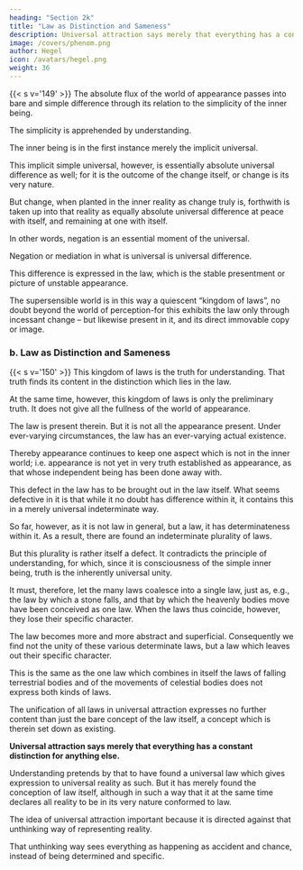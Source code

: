 ```yaml
---
heading: "Section 2k"
title: "Law as Distinction and Sameness"
description: Universal attraction says merely that everything has a constant distinction for anything else..
image: /covers/phenom.png
author: Hegel
icon: /avatars/hegel.png
weight: 36
---
```




{{< s v='149' >}} The absolute flux of the world of appearance passes into bare and simple difference through its relation to the simplicity of the inner being.

The simplicity is apprehended by understanding.

The inner being is in the first instance merely the implicit universal. 

This implicit simple universal, however, is essentially absolute universal difference as well; for it is the outcome of the change itself, or change is its very nature. 

But change, when planted in the inner reality as change truly is, forthwith is taken up into that reality as equally absolute universal difference at peace with itself, and remaining at one with itself. 

In other words, negation is an essential moment of the universal.

Negation or mediation in what is universal is universal difference. 

This difference is expressed in the law, which is the stable presentment or picture of unstable appearance.

The supersensible world is in this way a quiescent “kingdom of laws”, no doubt beyond the world of perception-for this exhibits the law only through incessant change – but likewise present in it, and its direct immovable copy or image.


### b. Law as Distinction and Sameness

{{< s v='150' >}} This kingdom of laws is the truth for understanding. That truth finds its content in the distinction which lies in the law. 

At the same time, however, this kingdom of laws is only the preliminary truth. It does not give all the fullness of the world of appearance. 

The law is present therein. But it is not all the appearance present. Under ever-varying circumstances, the law has an ever-varying actual existence. 

Thereby appearance continues to keep one aspect which is not in the inner world; i.e. appearance is not yet in very truth established as appearance, as that whose independent being has been done away with. 

This defect in the law has to be brought out in the law itself. What seems defective in it is that while it no doubt has difference within it, it contains this in a merely universal indeterminate way.

So far, however, as it is not law in general, but a law, it has determinateness within it. As a result, there are found an indeterminate plurality of laws. 

But this plurality is rather itself a defect. It contradicts the principle of understanding, for which, since it is consciousness of the simple inner being, truth is the inherently universal unity. 

It must, therefore, let the many laws coalesce into a single law, just as, e.g., the law by which a stone falls, and that by which the heavenly bodies move have been conceived as one law. When the laws thus coincide, however, they lose their specific character. 

The law becomes more and more abstract and superficial. Consequently we find not the unity of these various determinate laws, but a law which leaves out their specific character.

This is the same as the one law which combines in itself the laws of falling terrestrial bodies and of the movements of celestial bodies does not express both kinds of laws. 

The unification of all laws in universal attraction expresses no further content than just the bare concept of the law itself, a concept which is therein set down as existing. 

**Universal attraction says merely that everything has a constant distinction for anything else.** 

Understanding pretends by that to have found a universal law which gives expression to universal reality as such. But it has merely found the conception of law itself, although in such a way that it at the same time declares all reality to be in its very nature conformed to law.

The idea of universal attraction important because it is directed against that unthinking way of representing reality.

That unthinking way sees everything as happening as accident and chance, instead of being determined and specific.
<!-- , takes the form of sensuous independence. -->
